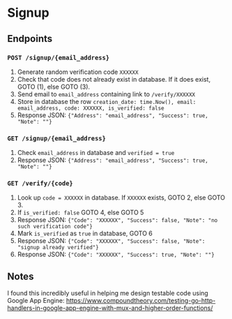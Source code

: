 # Signup

## Endpoints

### `POST /signup/{email_address}`

1. Generate random verification code `XXXXXX`
2. Check that code does not already exist in database. If it does exist, GOTO (1), else GOTO (3).
3. Send email to `email_address` containing link to `/verify/XXXXXX`
4. Store in database the row `creation_date: time.Now(), email: email_address, code: XXXXXX, is_verified: false`
5. Response JSON: `{"Address": "email_address", "Success": true, "Note": ""}`

### `GET /signup/{email_address}`

1. Check `email_address` in database and `verified = true`
2. Response JSON: `{"Address": "email_address", "Success": true, "Note": ""}`

### `GET /verify/{code}`

1. Look up `code = XXXXXX` in database. If `XXXXXX` exists, GOTO 2, else GOTO 3.
2. If `is_verified: false` GOTO 4, else GOTO 5
3. Response JSON: `{"Code": "XXXXXX", "Success": false, "Note": "no such verification code"}`
4. Mark `is_verified` as `true` in database, GOTO 6
5. Response JSON: `{"Code": "XXXXXX", "Success": false, "Note": "signup already verified"}`
6. Response JSON: `{"Code": "XXXXXX", "Success": true, "Note": ""}`

## Notes

I found this incredibly useful in helping me design testable code using Google App Engine: 
https://www.compoundtheory.com/testing-go-http-handlers-in-google-app-engine-with-mux-and-higher-order-functions/
